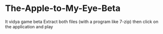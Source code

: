 # The-Apple-to-My-Eye-Beta
It vidya game beta
Extract both files (with a program like 7-zip) then click on the application and play
